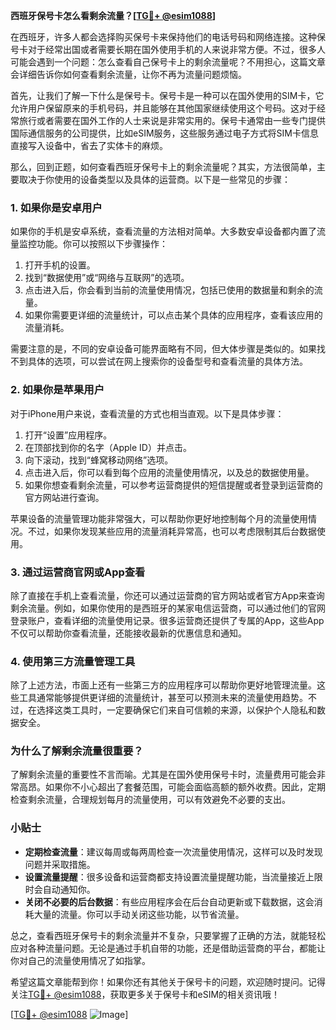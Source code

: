 **西班牙保号卡怎么看剩余流量？[[TG💪+ @esim1088](https://t.me/s/esim1088)]**

在西班牙，许多人都会选择购买保号卡来保持他们的电话号码和网络连接。这种保号卡对于经常出国或者需要长期在国外使用手机的人来说非常方便。不过，很多人可能会遇到一个问题：怎么查看自己保号卡上的剩余流量呢？不用担心，这篇文章会详细告诉你如何查看剩余流量，让你不再为流量问题烦恼。

首先，让我们了解一下什么是保号卡。保号卡是一种可以在国外使用的SIM卡，它允许用户保留原来的手机号码，并且能够在其他国家继续使用这个号码。这对于经常旅行或者需要在国外工作的人士来说是非常实用的。保号卡通常由一些专门提供国际通信服务的公司提供，比如eSIM服务，这些服务通过电子方式将SIM卡信息直接写入设备中，省去了实体卡的麻烦。

那么，回到正题，如何查看西班牙保号卡上的剩余流量呢？其实，方法很简单，主要取决于你使用的设备类型以及具体的运营商。以下是一些常见的步骤：

### **1. 如果你是安卓用户**
如果你的手机是安卓系统，查看流量的方法相对简单。大多数安卓设备都内置了流量监控功能。你可以按照以下步骤操作：

1. 打开手机的设置。
2. 找到“数据使用”或“网络与互联网”的选项。
3. 点击进入后，你会看到当前的流量使用情况，包括已使用的数据量和剩余的流量。
4. 如果你需要更详细的流量统计，可以点击某个具体的应用程序，查看该应用的流量消耗。

需要注意的是，不同的安卓设备可能界面略有不同，但大体步骤是类似的。如果找不到具体的选项，可以尝试在网上搜索你的设备型号和查看流量的具体方法。

### **2. 如果你是苹果用户**
对于iPhone用户来说，查看流量的方式也相当直观。以下是具体步骤：

1. 打开“设置”应用程序。
2. 在顶部找到你的名字（Apple ID）并点击。
3. 向下滚动，找到“蜂窝移动网络”选项。
4. 点击进入后，你可以看到每个应用的流量使用情况，以及总的数据使用量。
5. 如果你想查看剩余流量，可以参考运营商提供的短信提醒或者登录到运营商的官方网站进行查询。

苹果设备的流量管理功能非常强大，可以帮助你更好地控制每个月的流量使用情况。不过，如果你发现某些应用的流量消耗异常高，也可以考虑限制其后台数据使用。

### **3. 通过运营商官网或App查看**
除了直接在手机上查看流量，你还可以通过运营商的官方网站或者官方App来查询剩余流量。例如，如果你使用的是西班牙的某家电信运营商，可以通过他们的官网登录账户，查看详细的流量使用记录。很多运营商还提供了专属的App，这些App不仅可以帮助你查看流量，还能接收最新的优惠信息和通知。

### **4. 使用第三方流量管理工具**
除了上述方法，市面上还有一些第三方的应用程序可以帮助你更好地管理流量。这些工具通常能够提供更详细的流量统计，甚至可以预测未来的流量使用趋势。不过，在选择这类工具时，一定要确保它们来自可信赖的来源，以保护个人隐私和数据安全。

### **为什么了解剩余流量很重要？**
了解剩余流量的重要性不言而喻。尤其是在国外使用保号卡时，流量费用可能会非常高昂。如果你不小心超出了套餐范围，可能会面临高额的额外收费。因此，定期检查剩余流量，合理规划每月的流量使用，可以有效避免不必要的支出。

### **小贴士**
- **定期检查流量**：建议每周或每两周检查一次流量使用情况，这样可以及时发现问题并采取措施。
- **设置流量提醒**：很多设备和运营商都支持设置流量提醒功能，当流量接近上限时会自动通知你。
- **关闭不必要的后台数据**：有些应用程序会在后台自动更新或下载数据，这会消耗大量的流量。你可以手动关闭这些功能，以节省流量。

总之，查看西班牙保号卡的剩余流量并不复杂，只要掌握了正确的方法，就能轻松应对各种流量问题。无论是通过手机自带的功能，还是借助运营商的平台，都能让你对自己的流量使用情况了如指掌。

希望这篇文章能帮到你！如果你还有其他关于保号卡的问题，欢迎随时提问。记得关注[TG💪+ @esim1088](https://t.me/s/esim1088)，获取更多关于保号卡和eSIM的相关资讯哦！

[[TG💪+ @esim1088](https://t.me/s/esim1088) ![Image](https://i.postimg.cc/4NQfJmqS/Snipaste-2025-05-13-00-14-12.png)]